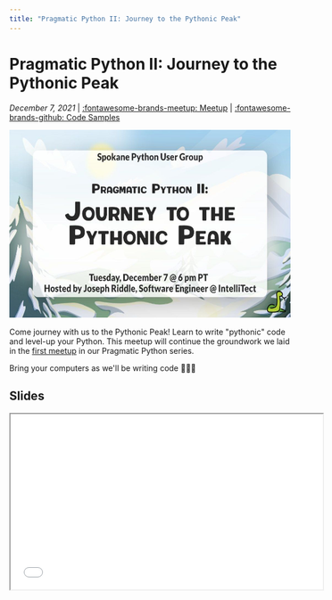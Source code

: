 ```yaml
---
title: "Pragmatic Python II: Journey to the Pythonic Peak"
---
```


# Pragmatic Python II: Journey to the Pythonic Peak

_December 7, 2021_ | [:fontawesome-brands-meetup: Meetup](https://www.meetup.com/Python-Spokane/events/281821257/) | [:fontawesome-brands-github: Code Samples]()

<img src="/img/pragmatic-python-ii-journey-to-the-pythonic-peak.jpeg" width="600" height="337.5">

Come journey with us to the Pythonic Peak! Learn to write "pythonic" code and level-up your Python.
This meetup will continue the groundwork we laid in the [first meetup](pragmatic-python-01.md) in our Pragmatic Python series.

Bring your computers as we'll be writing code 👨🏻‍💻


## Slides

<iframe width="560" height="315" src="/static/Journey-to-the-Pythonic-Peak-Slides.html"></iframe>
